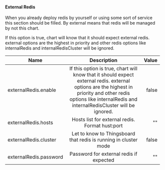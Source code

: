#### External Redis

When you already deploy redis by yourself or using some sort of service this section should be filled.
By external means that redis will be managed  by not this chart.

If this option is true, chart will know that it should expect external redis. external options are the highest
in priority and other redis options like internalRedis and internalRedisCluster will be ignored.


| Name                   |                                                                                                   Description                                                                                                   | Value |
|------------------------|:---------------------------------------------------------------------------------------------------------------------------------------------------------------------------------------------------------------:|------:|
| externalRedis.enable   | If this option is true, chart will know that it should expect external redis. external options are the highest in priority and other redis options like internalRedis and internalRedisCluster will be ignored. | false |
| externalRedis.hosts    |                                                                                 Hosts list for external redis. Format hust:port                                                                                 |    "" |
| externalRedis.cluster  |                                                                        Let to know to Thingsboard that redis is running in cluster mode                                                                         | false |
| externalRedis.password |                                                                                     Password for external redis if expected                                                                                     |    "" |


